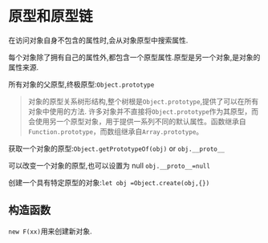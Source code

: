 # 原型和原型链

在访问对象自身不包含的属性时,会从对象原型中搜索属性.

每个对象除了拥有自己的属性外,都包含一个原型属性.原型是另一个对象,是对象的属性来源.

所有对象的父原型,终极原型:`Object.prototype`

> 对象的原型关系树形结构,整个树根是`Object.prototype`,提供了可以在所有对象中使用的方法. 许多对象并不直接将`Object.prototype`作为其原型，而会使用另一个原型对象，用于提供一系列不同的默认属性。函数继承自`Function.prototype`，而数组继承自`Array.prototype`。

获取一个对象的原型:`Object.getPrototypeOf(obj)` or `obj.__proto__`

可以改变一个对象的原型,也可以设置为 null `obj.__proto__=null`

创建一个具有特定原型的对象:`let obj =Object.create(obj,{})`

## 构造函数

 `new F(xx)`用来创建新对象.